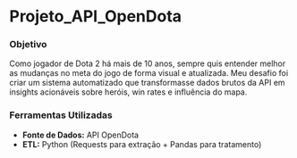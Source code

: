 # Projeto_API_OpenDota

### Objetivo
Como jogador de Dota 2 há mais de 10 anos, sempre quis entender melhor as mudanças no meta do jogo de forma visual e atualizada. Meu desafio foi criar um sistema automatizado que transformasse dados brutos da API em insights acionáveis sobre heróis, win rates e influência do mapa.

### Ferramentas Utilizadas
- **Fonte de Dados:** API OpenDota 
- **ETL:** Python (Requests para extração + Pandas para tratamento)
